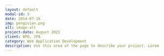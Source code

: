 ```yaml
---
layout: default
modal-id: 3
date: 2014-07-16
img: pengisian.png
alt: image-alt
project-date: August 2021
client: BPO, JPA
category: Web Application Development
description: Use this area of the page to describe your project. Lorem ipsum dolor sit amet, consectetur adipisicing elit. Mollitia neque assumenda ipsam nihil, molestias magnam, recusandae quos quis inventore quisquam velit asperiores, vitae? Reprehenderit soluta, eos quod consequuntur itaque. Nam.
---
```

